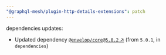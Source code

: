 ```yaml
---
"@graphql-mesh/plugin-http-details-extensions": patch
---
```

dependencies updates:
  - Updated dependency [`@envelop/core@5.0.2` ↗︎](https://www.npmjs.com/package/@envelop/core/v/5.0.2) (from `5.0.1`, in `dependencies`)
